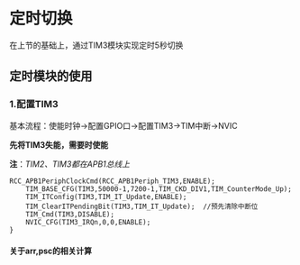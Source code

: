# 定时切换
在上节的基础上，通过TIM3模块实现定时5秒切换
## 定时模块的使用
### 1.配置TIM3
基本流程：使能时钟->配置GPIO口->配置TIM3->TIM中断->NVIC

**先将TIM3失能，需要时使能**

**注**：*TIM2、TIM3都在APB1总线上*
```
RCC_APB1PeriphClockCmd(RCC_APB1Periph_TIM3,ENABLE);
	TIM_BASE_CFG(TIM3,50000-1,7200-1,TIM_CKD_DIV1,TIM_CounterMode_Up);
	TIM_ITConfig(TIM3,TIM_IT_Update,ENABLE);
	TIM_ClearITPendingBit(TIM3,TIM_IT_Update);  //预先清除中断位
	TIM_Cmd(TIM3,DISABLE);
	NVIC_CFG(TIM3_IRQn,0,0,ENABLE);
}
```
#### 关于arr,psc的相关计算







